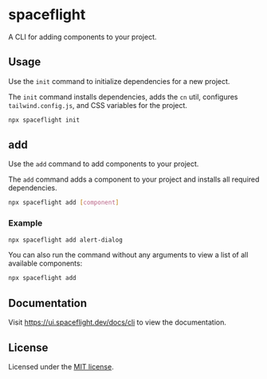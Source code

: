 # spaceflight

A CLI for adding components to your project.

## Usage

Use the `init` command to initialize dependencies for a new project.

The `init` command installs dependencies, adds the `cn` util, configures `tailwind.config.js`, and CSS variables for the project.

```bash
npx spaceflight init
```

## add

Use the `add` command to add components to your project.

The `add` command adds a component to your project and installs all required dependencies.

```bash
npx spaceflight add [component]
```

### Example

```bash
npx spaceflight add alert-dialog
```

You can also run the command without any arguments to view a list of all available components:

```bash
npx spaceflight add
```

## Documentation

Visit https://ui.spaceflight.dev/docs/cli to view the documentation.

## License

Licensed under the [MIT license](https://github.com/spaceflight/ui/blob/main/LICENSE.md).
